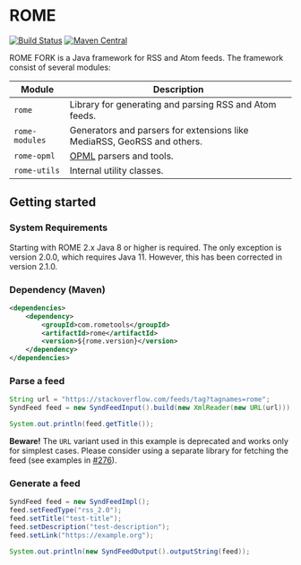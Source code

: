 # ROME

[![Build Status](https://travis-ci.org/rometools/rome.svg?branch=master)](https://travis-ci.org/rometools/rome)
[![Maven Central](https://maven-badges.herokuapp.com/maven-central/com.rometools/rome/badge.svg)](https://maven-badges.herokuapp.com/maven-central/com.rometools/rome)

ROME FORK is a Java framework for RSS and Atom feeds. The framework consist of several modules:

| Module | Description |
| ------ | ----------- |
| `rome` | Library for generating and parsing RSS and Atom feeds. |
| `rome-modules` | Generators and parsers for extensions like MediaRSS, GeoRSS and others. |
| `rome-opml` | [OPML](https://en.wikipedia.org/wiki/OPML) parsers and tools. |
| `rome-utils` | Internal utility classes. |

## Getting started

### System Requirements
Starting with ROME 2.x Java 8 or higher is required. The only exception is version 2.0.0, which requires Java 11. However, this has been corrected in version 
2.1.0.

### Dependency (Maven)
```xml
<dependencies>
    <dependency>
        <groupId>com.rometools</groupId>
        <artifactId>rome</artifactId>
        <version>${rome.version}</version>
    </dependency>
</dependencies>
```

### Parse a feed
```java
String url = "https://stackoverflow.com/feeds/tag?tagnames=rome";
SyndFeed feed = new SyndFeedInput().build(new XmlReader(new URL(url)));

System.out.println(feed.getTitle());
```
**Beware!** The `URL` variant used in this example is deprecated and works only for simplest cases. Please consider using a separate library for fetching the 
feed (see examples in [#276](https://github.com/rometools/rome/issues/276)).

### Generate a feed
```java
SyndFeed feed = new SyndFeedImpl();
feed.setFeedType("rss_2.0");
feed.setTitle("test-title");
feed.setDescription("test-description");
feed.setLink("https://example.org");

System.out.println(new SyndFeedOutput().outputString(feed));
```

